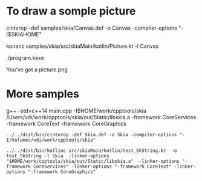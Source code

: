 
# To draw a somple picture

cinterop -def samples/skia/Canvas.def -o Canvas -compiler-options "-I$SKIAHOME"

konanc samples/skia/src/skiaMain/kotlin/Picture.kt -l Canvas 

./program.kexe

You've got a picture.png


# More samples

   g++ -std=c++14 main.cpp  -I$HOME/work/cpptools/skia /Users/vdi/work/cpptools/skia/out/Static/libskia.a -framework CoreServices -framework CoreText -framework CoreGraphics
	
	../../dist/bin/cinterop -def Skia.def -o Skia -compiler-options "-I/Volumes/vdi/work/cpptools/skia"

	../../dist/bin/kotlinc src/skiaMain/kotlin/test_SkString.kt  -o test_SkString -l Skia  -linker-options "$HOME/work/cpptools/skia/out/Static/libskia.a"  -linker-options "-framework CoreServices" -linker-options "-framework CoreText" -linker-options "-framework CoreGraphics"
